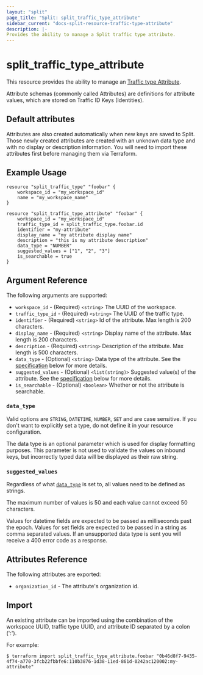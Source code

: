```yaml
---
layout: "split"
page_title: "Split: split_traffic_type_attribute"
sidebar_current: "docs-split-resource-traffic-type-attribute"
description: |-
Provides the ability to manage a Split traffic type attribute.
---
```


# split_traffic_type_attribute

This resource provides the ability to manage an [Traffic type Attribute](https://help.split.io/hc/en-us/articles/360020793231-Target-with-custom-attributes).

Attribute schemas (commonly called Attributes) are definitions for attribute values, which are stored on Traffic
ID Keys (Identities).

## Default attributes

Attributes are also created automatically when new keys are saved to Split. Those newly created attributes are
created with an unknown data type and with no display or description information. You will need to import these
attributes first before managing them via Terraform.

## Example Usage

```hcl-terraform
resource "split_traffic_type" "foobar" {
	workspace_id = "my_workspace_id"
	name = "my_workspace_name"
}

resource "split_traffic_type_attribute" "foobar" {
	workspace_id = "my_workspace_id"
	traffic_type_id = split_traffic_type.foobar.id
	identifier = "my-attribute"
	display_name = "my attribute display name"
	description = "this is my attribute description"
	data_type = "NUMBER"
	suggested_values = ["1", "2", "3"]
	is_searchable = true
}
```

## Argument Reference

The following arguments are supported:

* `workspace_id` - (Required) `<string>` The UUID of the workspace.
* `traffic_type_id` - (Required) `<string>` The UUID of the traffic type.
* `identifier` - (Required) `<string>` Id of the attribute. Max length is 200 characters.
* `display_name` - (Required) `<string>` Display name of the attribute. Max length is 200 characters.
* `description` - (Required) `<string>` Description of the attribute. Max length is 500 characters.
* `data_type` - (Optional) `<string>` Data type of the attribute. See the [specification](#data_type) below for more details.
* `suggested_values` - (Optional) `<list(string)>` Suggested value(s) of the attribute. See the [specification](#suggested_values) below for more details.
* `is_searchable` - (Optional) `<boolean>` Whether or not the attribute is searchable.

### `data_type`

Valid options are `STRING`, `DATETIME`, `NUMBER`, `SET` and are case sensitive. If you don't want
to explicitly set a type, do not define it in your resource configuration.

The data type is an optional parameter which is used for display formatting purposes.
This parameter is not used to validate the values on inbound keys, but incorrectly typed data will
be displayed as their raw string.

### `suggested_values`

Regardless of what [`data_type`](#data_type) is set to, all values need to be defined as strings.

The maximum number of values is 50 and each value cannot exceed 50 characters.

Values for datetime fields are expected to be passed as milliseconds past the epoch. Values for set fields are expected
to be passed in a string as comma separated values. If an unsupported data type is sent you will receive a 400 error code
as a response.

## Attributes Reference

The following attributes are exported:

* `organization_id` - The attribute's organization id.

## Import

An existing attribute can be imported using the combination of the workspace UUID, traffic type UUID,
and attribute ID separated by a colon (':').

For example:

```shell script
$ terraform import split_traffic_type_attribute.foobar "0b46d8f7-9435-4f74-a770-3fcb22fbbfe6:110b3876-1d38-11ed-861d-0242ac120002:my-attribute"
```
